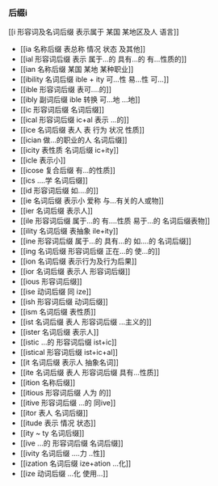 ### 后缀i
[[i 形容词及名词后缀 表示属于 某国 某地区及人 语言]]
- [[ia 名称后缀 表总称 情况 状态 及其他]]
- [[ial 形容词后缀 表示 属于...的 具有...的 有...性质的]]
- [[ian 名称后缀 某国 某地 某种职业]]
- [[ibility 名词后缀  ible + ity   可...性  易...性 可...]]
- [[ible 形容词后缀 表可....的]]
- [[ibly 副词后缀 ible 转换 可...地  ...地]]
- [[ic 形容词后缀 名词后缀]]
- [[ical 形容词后缀 ic+al  表示 ...的]]
- [[ice 名词后缀 表人  表 行为 状况 性质]]
- [[ician 做...的职业的人 名词后缀]]
- [[icity 表性质 名词后缀 ic+ity]]
- [[icle 表示小]]
- [[icose 复合后缀 有...的性质]]
- [[ics ....学 名词后缀]]
- [[id 形容词后缀 如....的]]
- [[ie 名词后缀 表示小 爱称 与...有关的人或物]]
- [[ier  名词后缀 表示人]]
- [[ile 形容词后缀 属于...的 有....性质  易于...的 名词后缀表物]]
- [[ility 名词后缀 表抽象  ile+ity]]
- [[ine 形容词后缀 属于...的 具有...的 如....的 名词后缀]]
- [[ing  名词后缀 形容词后缀  正在...的 使...的]]
- [[ion  名词后缀 表示行为及行为后果]]
- [[ior 名词后缀 表示人  形容词后缀]]
- [[ious 形容词后缀]]
- [[ise 动词后缀 同 ize]]
- [[ish 形容词后缀  动词后缀]]
- [[ism 名词后缀 表性质]]
- [[ist  名词后缀 表人 形容词后缀 ...主义的]]
- [[ister  名词后缀 表示人]]
- [[istic ...的 形容词后缀 ist+ic]]
- [[istical  形容词后缀  ist+ic+al]]
- [[it 名词后缀 表示人 抽象名词]]
- [[ite 名词后缀 表人 形容词后缀 具有...性质]]
- [[ition 名称后缀]]
- [[itious 形容词后缀  人为 的]]
- [[itive 形容词后缀  ...的 同ive]]
- [[itor 表人 名词后缀]]
- [[itude  表示 情况 状态]]
- [[ity  ~ ty 名词后缀]]
- [[ive ...的 形容词后缀 名词后缀]]
- [[ivity 名词后缀  ....力  ..性]]
- [[ization 名词后缀 ize+ation  ...化]]
- [[ize 动词后缀 ...化 使用...]]